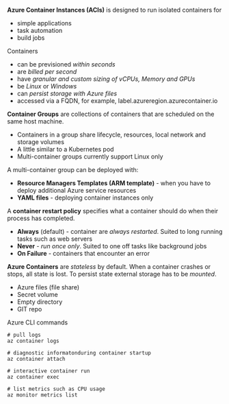 **Azure Container Instances (ACIs)** is designed to run isolated containers for

- simple applications
- task automation
- build jobs

Containers

- can be previsioned *within seconds*
- are *billed per second*
- have *granular and custom sizing of vCPUs, Memory and GPUs*
- be *Linux* or *Windows*
- can *persist storage with Azure files*
- accessed via a FQDN, for example, label.azureregion.azurecontainer.io

**Container Groups** are collections of containers that are scheduled on the same host machine.

- Containers in a group share lifecycle, resources, local network and storage volumes
- A little similar to a Kubernetes pod
- Multi-container groups currently support Linux only

A multi-container group can be deployed with:

- **Resource Managers Templates (ARM template)** - when you have to deploy additional Azure service resources
- **YAML files** - deploying container instances only

A **container restart policy** specifies what a container should do when their process has completed.

- **Always** (default) - container are *always restarted*.  Suited to long running tasks such as web servers
- **Never** - *run once only*. Suited to one off tasks like background jobs
- **On Failure** - containers that encounter an error 

**Azure Containers** are *stateless* by default.  When a container crashes or stops, all state is lost.  To persist state external storage has to be *mounted*.  

- Azure files (file share)
- Secret volume
- Empty directory
- GIT repo

Azure CLI commands

```shell
# pull logs
az container logs

# diagnostic informatonduring container startup
az container attach

# interactive container run
az container exec

# list metrics such as CPU usage
az monitor metrics list
```

